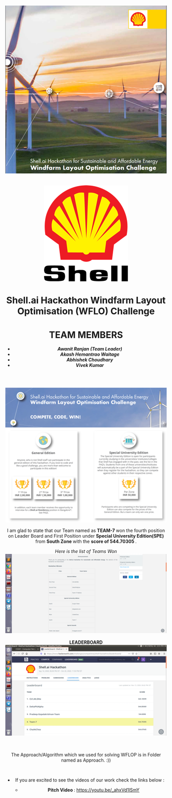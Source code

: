 
<br>
<center>
<img src="./shell_ai_Hackthon.png">
<center>
 <br>
 <br>

<img src="./shell_logo.png">
 <br>
<H1> Shell.ai Hackathon Windfarm Layout Optimisation (WFLO) Challenge </H1>

# TEAM MEMBERS 
<ul>
<li> <b><i> Awanit Ranjan (Team Leader) </i></b> </li>
<li><b><i> Akash Hemantrao Waitage  </i></b></li>
<li><b><i> Abhishek Choudhary  </i></b></li>
<li> <b><i> Vivek Kumar </i></b></li>
</ul>
</center>

<br><br>
<hl>

 
 <img src="./motive.png">
 
 <img src="./reward.png">



<br>
<p>
I am glad to state that our Team named as <b> TEAM-7 </b> won the fourth position on Leader Board and First Position under <b >Special University Edition(SPE) </b> from <b> South Zone </b> with the <b>score of 544.70305 </b>.
</p>

<div>
 <I>Here is the list of Teams Won</I>
   <img src="./results.png">
</div>
 <br>
 <div>
  <B>LEADERBOARD</B>
  <img src="./private_LeaderBoard.png">
 </div>

 
 
 <br>
  <br> 
 
<p> The Approach/Algorithm which we used for solving WFLOP is in Folder named as Approach. :)) </p>
 <br>

+ If you are excited to see the videos of our work check the links below : 

   + <b>Pitch Video </b>: https://youtu.be/_ahxVd1lSmY
 
  

